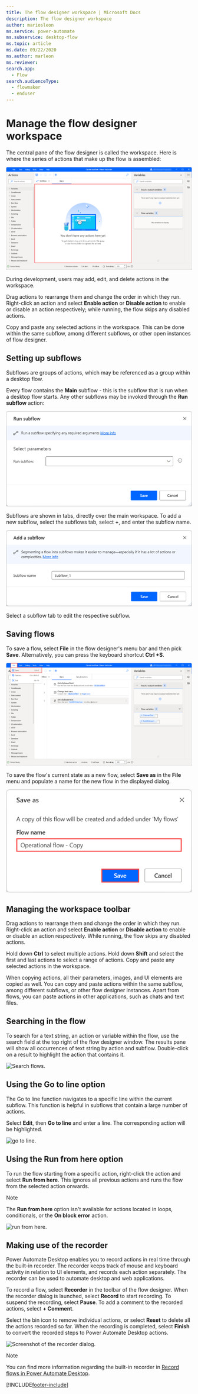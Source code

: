 ```yaml
---
title: The flow designer workspace | Microsoft Docs
description: The flow designer workspace
author: mariosleon
ms.service: power-automate
ms.subservice: desktop-flow
ms.topic: article
ms.date: 09/22/2020
ms.author: marleon
ms.reviewer: 
search.app: 
  - Flow
search.audienceType: 
  - flowmaker
  - enduser
---
```


# Manage the flow designer workspace

The central pane of the flow designer is called the workspace. Here is where the series of actions that make up the flow is assembled:

![The flow designer workspace.](./media/designer-workspace/flow-designer-workspace.png)

During development, users may add, edit, and delete actions in the workspace.

Drag actions to rearrange them and change the order in which they run. Right-click an action and select **Enable action** or **Disable action** to enable or disable an action respectively; while running, the flow skips any disabled actions.

Copy and paste any selected actions in the workspace. This can be done within the same subflow, among different subflows, or other open instances of flow designer.

## Setting up subflows

Subflows are groups of actions, which may be referenced as a group within a desktop flow.

Every flow contains the **Main** subflow - this is the subflow that is run when a desktop flow starts. Any other subflows may be invoked through the **Run subflow** action:

![The Run subflow action.](./media/setting-subflows/run-subflow-action.png)

Subflows are shown in tabs, directly over the main workspace. To add a new subflow, select the subflows tab, select **+**, and enter the subflow name.

![Add new subflow.](./media/setting-subflows/add-new-subflow.png)

Select a subflow tab to edit the respective subflow.

## Saving flows

To save a flow, select **File** in the flow designer's menu bar and then pick **Save**. Alternatively, you can press the keyboard shortcut **Ctrl +S**.

![The Save option in the menu bar.](./media/saving-flows/save-flow.png)

To save the flow's current state as a new flow, select **Save as** in the **File** menu and populate a name for the new flow in the displayed dialog.

![The Save flow as dialog.](./media/saving-flows/save-flow-as-dialog.png)

## Managing the workspace toolbar

Drag actions to rearrange them and change the order in which they run. Right-click an action and select **Enable action** or **Disable action** to enable or disable an action respectively. While running, the flow skips any disabled actions.

Hold down **Ctrl** to select multiple actions. Hold down **Shift** and select the first and last actions to select a range of actions. Copy and paste any selected actions in the workspace. 

When copying actions, all their parameters, images, and UI elements are copied as well. You can copy and paste actions within the same subflow, among different subflows, or other flow designer instances. Apart from flows, you can paste actions in other applications, such as chats and text files.

## Searching in the flow

To search for a text string, an action or variable within the flow, use the search field at the top right of the flow designer window. The results pane will show all occurrences of text string by action and subflow. Double-click on a result to highlight the action that contains it.

![Search flows.](\media\searching-flow\search.png)

## Using the Go to line option

The Go to line function navigates to a specific line within the current subflow. This function is helpful in subflows that contain a large number of actions. 

Select **Edit**, then **Go to line** and enter a line. The corresponding action will be highlighted.

![go to line.](\media\using-line-option\go-to-line.png)

## Using the Run from here option

To run the flow starting from a specific action, right-click the action and select **Run from here**. This ignores all previous actions and runs the flow from the selected action onwards.

> [!NOTE]
> The **Run from here** option isn't available for actions located in loops, conditionals, or the **On block error** action.

![run from here.](\media\run-stop-pause\run-from-here.png)

## Making use of the recorder

Power Automate Desktop enables you to record actions in real time through the built-in recorder. The recorder keeps track of mouse and keyboard activity in relation to UI elements, and records each action separately. The recorder can be used to automate desktop and web applications.

To record a flow, select **Recorder** in the toolbar of the flow designer. When the recorder dialog is launched, select **Record** to start recording. To suspend the recording, select **Pause**. To add a comment to the recorded actions, select **+ Comment**.

Select the bin icon to remove individual actions, or select **Reset** to delete all the actions recorded so far. When the recording is completed, select **Finish** to convert the recorded steps to Power Automate Desktop actions.

![Screenshot of the recorder dialog.](\media\making-use-recorders\recorder.png)

> [!NOTE]
> You can find more information regarding the built-in recorder in [Record flows in Power Automate Desktop](recording-flow.md).

[!INCLUDE[footer-include](../includes/footer-banner.md)]